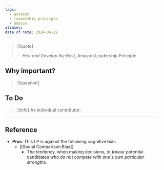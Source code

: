 ```yaml
---
tags:
  - excerpt
  - leadership_principle
  - amazon
aliases: 
date of note: 2024-04-29
---
```

> [!quote]
> 
>
>-- *Hire and Develop the Best*, Amazon Leadership Principle

## Why important?

>[!question]
>

## To Do

>[!info]
> As individual contributor: 
>



----
## Reference


- **Pros**: This LP is against the following cognitive bias
	- [[Social Comparison Bias]]
		- The tendency, when making decisions, to *favour* potential candidates *who do not compete with one's own particular strengths*.